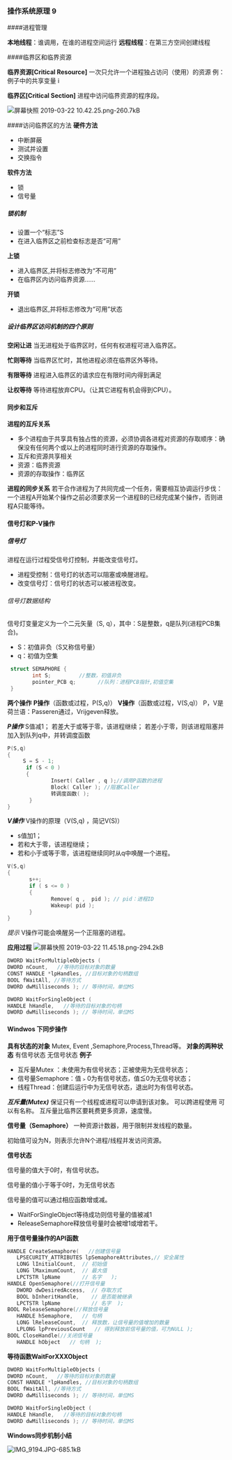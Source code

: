 ### 操作系统原理 9

####进程管理

**本地线程**：谁调用，在谁的进程空间运行
**远程线程**：在第三方空间创建线程

####临界区和临界资源

**临界资源[Critical Resource]**
一次只允许一个进程独占访问（使用）的资源
例：例子中的共享变量 i

**临界区[Critical Section]**
进程中访问临界资源的程序段。

![屏幕快照 2019-03-22 10.42.25.png-260.7kB][1]

####访问临界区的方法
**硬件方法**
 - 中断屏蔽
 - 测试并设置
 - 交换指令

 **软件方法**
 - 锁
 - 信号量

##### 锁机制
 - 设置一个“标志”S
 - 在进入临界区之前检查标志是否“可用”

**上锁**
 - 进入临界区,并将标志修改为“不可用”
 - 在临界区内访问临界资源……

**开锁**
 - 退出临界区,并将标志修改为“可用”状态

##### 设计临界区访问机制的四个原则
**空闲让进**
当无进程处于临界区时，任何有权进程可进入临界区。

**忙则等待**
当临界区忙时，其他进程必须在临界区外等待。

**有限等待**
进程进入临界区的请求应在有限时间内得到满足

**让权等待**
等待进程放弃CPU。（让其它进程有机会得到CPU）。

#### 同步和互斥

**进程的互斥关系**
 - 多个进程由于共享具有独占性的资源，必须协调各进程对资源的存取顺序：确保没有任何两个或以上的进程同时进行资源的存取操作。
 - 互斥和资源共享相关
 - 资源：临界资源
 - 资源的存取操作：临界区

**进程的同步关系**
若干合作进程为了共同完成一个任务，需要相互协调运行步伐：一个进程A开始某个操作之前必须要求另一个进程B的已经完成某个操作，否则进程A只能等待。

#### 信号灯和P-V操作

##### 信号灯
进程在运行过程受信号灯控制，并能改变信号灯。
 - 进程受控制：信号灯的状态可以阻塞或唤醒进程。
 - 改变信号灯：信号灯的状态可以被进程改变。

###### 信号灯数据结构
信号灯变量定义为一个二元矢量（S, q），其中：S是整数，q是队列(进程PCB集合)。
 - S：初值非负（S又称信号量）
 - q：初值为空集
  
```c
 struct SEMAPHORE {
	    int S;         //整数，初值非负
	    pointer_PCB q;       //队列：进程PCB指针,初值空集
 }

```

**两个操作**
**P操作**（函数或过程，P(S,q)）
**V操作**（函数或过程，V(S,q)）
P，V是荷兰语：Passeren通过，Vrijgeven释放。

***P操作***
S值减1；
若差大于或等于零，该进程继续；
若差小于零，则该进程阻塞并加入到队列q中，并转调度函数

```c
P(S,q)
{     
     S = S - 1;	
  	  if (S < 0 )
      {
              Insert( Caller , q );//调用P函数的进程   
              Block( Caller ); //阻塞Caller
              转调度函数( );
       }
}
```

***V操作***
V操作的原理（V(S,q) ，简记V(S)）
 - s值加1；
 - 若和大于零，该进程继续；
 - 若和小于或等于零，该进程继续同时从q中唤醒一个进程。

```c
V(S,q) 
{
       s++;
       if ( s <= 0 )			
       { 
              Remove( q ,  pid ); // pid：进程ID	
              Wakeup( pid );
       }
}
```

*提示*
V操作可能会唤醒另一个正阻塞的进程。

**应用过程**
![屏幕快照 2019-03-22 11.45.18.png-294.2kB][2]

```c
DWORD WaitForMultipleObjects ( 
DWORD nCount,   //等待的目标对象的数量
CONST HANDLE *lpHandles, //目标对象的句柄数组  
BOOL fWaitAll, //等待方式  
DWORD dwMilliseconds ); // 等待时间，单位MS

DWORD WaitForSingleObject (  
HANDLE hHandle,   //等待的目标对象的句柄  
DWORD dwMilliseconds ); // 等待时间，单位MS


```

#### Windwos 下同步操作
**具有状态的对象**
Mutex, Event ,Semaphore,Process,Thread等。
**对象的两种状态**
有信号状态
无信号状态
**例子**
 - 互斥量Mutex ：未使用为有信号状态；正被使用为无信号状态；
 - 信号量Semaphore：值﹥0为有信号状态，值≦0为无信号状态；
 - 线程Thread：创建后运行中为无信号状态，退出时为有信号状态。

***互斥量(Mutex)***
保证只有一个线程或进程可以申请到该对象。
可以跨进程使用
可以有名称。
互斥量比临界区要耗费更多资源，速度慢。

**信号量（Semaphore）**
一种资源计数器，用于限制并发线程的数量。

初始值可设为N，则表示允许N个进程/线程并发访问资源。

**信号状态**

信号量的值大于0时，有信号状态。

信号量的值小于等于0时，为无信号状态

信号量的值可以通过相应函数增或减。
 - WaitForSingleObject等待成功则信号量的值被减1
 - ReleaseSemaphore释放信号量时会被增1或增若干。

**用于信号量操作的API函数** 
```c
HANDLE CreateSemaphore(   //创建信号量
   LPSECURITY_ATTRIBUTES lpSemaphoreAttributes,// 安全属性
   LONG lInitialCount,  // 初始值
   LONG lMaximumCount,  // 最大值
   LPCTSTR lpName       // 名字   );
HANDLE OpenSemaphore(//打开信号量
   DWORD dwDesiredAccess,  // 存取方式
   BOOL bInheritHandle,    // 是否能被继承
   LPCTSTR lpName          // 名字  );
BOOL ReleaseSemaphore(//释放信号量
   HANDLE hSemaphore,   // 句柄
   LONG lReleaseCount,  // 释放数，让信号量的值增加的数量
   LPLONG lpPreviousCount   // 得到释放前信号量的值，可为NULL );
BOOL CloseHandle(//关闭信号量
   HANDLE hObject   // 句柄  );
```

**等待函数WaitForXXXObject**
```c
DWORD WaitForMultipleObjects ( 
DWORD nCount,   //等待的目标对象的数量
CONST HANDLE *lpHandles, //目标对象的句柄数组  
BOOL fWaitAll, //等待方式  
DWORD dwMilliseconds ); // 等待时间，单位MS

DWORD WaitForSingleObject (  
HANDLE hHandle,   //等待的目标对象的句柄  
DWORD dwMilliseconds ); // 等待时间，单位MS

```

**Windows同步机制小结**

  ![IMG_9194.JPG-685.1kB][1]

  [1]: http://static.zybuluo.com/linekm/3uktrn0x79cz3win7iph8b9o/IMG_9194.JPG


[1]: http://static.zybuluo.com/linekm/t19n2di55w6w52bzmf64tn3q/%E5%B1%8F%E5%B9%95%E5%BF%AB%E7%85%A7%202019-03-22%2010.42.25.png

[2]: http://static.zybuluo.com/linekm/m4lu08ec7306tbo282nxaxhp/%E5%B1%8F%E5%B9%95%E5%BF%AB%E7%85%A7%202019-03-22%2011.45.18.png

